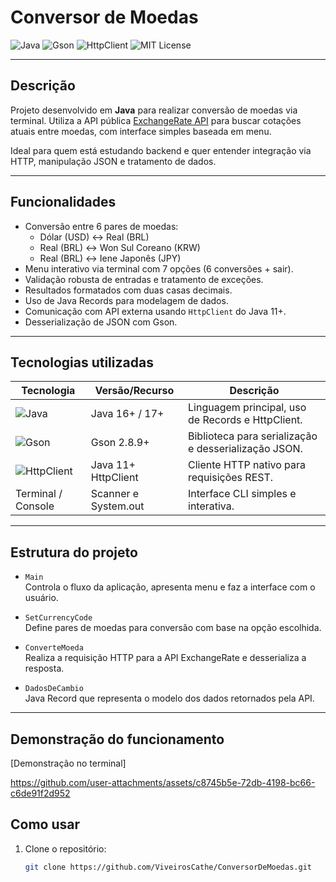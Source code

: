 # Conversor de Moedas

![Java](https://img.shields.io/badge/Java-17+-blue.svg)
![Gson](https://img.shields.io/badge/Gson-2.8.9-green.svg)
![HttpClient](https://img.shields.io/badge/HttpClient-Java11+-brightgreen.svg)
![MIT License](https://img.shields.io/badge/License-MIT-yellow.svg)

---

## Descrição

Projeto desenvolvido em **Java** para realizar conversão de moedas via terminal. Utiliza a API pública [ExchangeRate API](https://www.exchangerate-api.com) para buscar cotações atuais entre moedas, com interface simples baseada em menu.

Ideal para quem está estudando backend e quer entender integração via HTTP, manipulação JSON e tratamento de dados.

---

## Funcionalidades

- Conversão entre 6 pares de moedas:
  - Dólar (USD) ↔ Real (BRL)
  - Real (BRL) ↔ Won Sul Coreano (KRW)
  - Real (BRL) ↔ Iene Japonês (JPY)
- Menu interativo via terminal com 7 opções (6 conversões + sair).
- Validação robusta de entradas e tratamento de exceções.
- Resultados formatados com duas casas decimais.
- Uso de Java Records para modelagem de dados.
- Comunicação com API externa usando `HttpClient` do Java 11+.
- Desserialização de JSON com Gson.

---

## Tecnologias utilizadas

| Tecnologia           | Versão/Recurso          | Descrição                                    |
|---------------------|------------------------|----------------------------------------------|
| ![Java](https://img.shields.io/badge/Java-17+-blue.svg)          | Java 16+ / 17+           | Linguagem principal, uso de Records e HttpClient.  |
| ![Gson](https://img.shields.io/badge/Gson-2.8.9-green.svg)         | Gson 2.8.9+              | Biblioteca para serialização e desserialização JSON. |
| ![HttpClient](https://img.shields.io/badge/HttpClient-Java11+-brightgreen.svg) | Java 11+ HttpClient       | Cliente HTTP nativo para requisições REST.            |
| Terminal / Console   | Scanner e System.out    | Interface CLI simples e interativa.           |

---

## Estrutura do projeto

- `Main`  
  Controla o fluxo da aplicação, apresenta menu e faz a interface com o usuário.

- `SetCurrencyCode`  
  Define pares de moedas para conversão com base na opção escolhida.

- `ConverteMoeda`  
  Realiza a requisição HTTP para a API ExchangeRate e desserializa a resposta.

- `DadosDeCambio`  
  Java Record que representa o modelo dos dados retornados pela API.

---
## Demonstração do funcionamento

[Demonstração no terminal]





https://github.com/user-attachments/assets/c8745b5e-72db-4198-bc66-c6de91f2d952

## Como usar


1. Clone o repositório:
   ```bash
   git clone https://github.com/ViveirosCathe/ConversorDeMoedas.git
